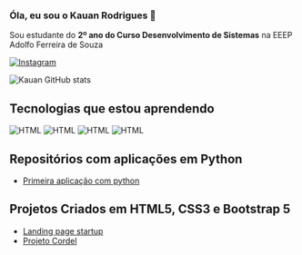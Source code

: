 ### Óla, eu sou o Kauan Rodrigues 🤙

Sou estudante do <strong>2º ano do Curso Desenvolvimento de Sistemas</strong> na EEEP Adolfo Ferreira de Souza

[![Instagram](https://img.shields.io/badge/Instagram-E4405F?style=for-the-badge&logo=instagram&logoColor=white)](https://www.instagram.com/kauan_mrl/)

![Kauan GitHub stats](https://github-readme-stats.vercel.app/api?username=Kauanrodrigues01&show_icons=true&theme=dracula)

## Tecnologias que estou aprendendo

![HTML](https://img.shields.io/badge/HTML5-E34F26?style=for-the-badge&logo=html5&logoColor=white)  ![HTML](https://img.shields.io/badge/CSS3-1572B6?style=for-the-badge&logo=css3&logoColor=white)  ![HTML](https://img.shields.io/badge/JavaScript-F7DF1E?style=for-the-badge&logo=javascript&logoColor=black) ![HTML](https://img.shields.io/badge/Python-14354C?style=for-the-badge&logo=python&logoColor=white)

## Repositórios com aplicações em Python

- [Primeira aplicação com python](https://github.com/Kauanrodrigues01/Aprendendo-python-orientado-a-objetos/tree/main/python%20primeira%20aplica%C3%A7%C3%A3o)

## Projetos Criados em HTML5, CSS3 e Bootstrap 5

- [Landing page startup](https://kauanrodrigues01.github.io/Landing_page_Expedite/)
- [Projeto Cordel](https://kauanrodrigues01.github.io/projeto-cordel/)
